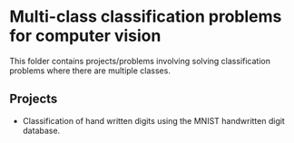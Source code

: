 # Multi-class classification problems for computer vision

This folder contains projects/problems involving solving classification problems where there are multiple classes.

## Projects
- Classification of hand written digits using the MNIST handwritten digit database.
